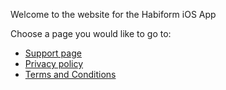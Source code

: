 Welcome to the website for the Habiform iOS App

Choose a page you would like to go to:

- [Support page](https://goleos.github.io/habiform-website/support%20page/)
- [Privacy policy](https://goleos.github.io/habiform-website/privacy%20policy/)
- [Terms and Conditions](https://goleos.github.io/habiform-website/terms%20and%20conditions/)
